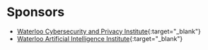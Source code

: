 # Sponsors

- [Waterloo Cybersecurity and Privacy Institute](https://uwaterloo.ca/cybersecurity-privacy-institute/){:target="_blank"}
- [Waterloo Artificial Intelligence Institute](https://uwaterloo.ca/artificial-intelligence-institute/){:target="_blank"}
